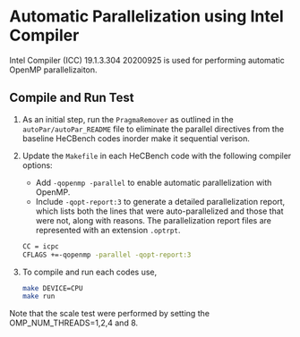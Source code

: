 # Automatic Parallelization using Intel Compiler

Intel Compiler (ICC) 19.1.3.304 20200925 is used for performing automatic OpenMP parallelizaiton.

## Compile and Run Test

1. As an initial step, run the `PragmaRemover` as outlined in the `autoPar/autoPar_README` file to eliminate the parallel directives from the baseline HeCBench codes inorder make it sequential verison.

2. Update the `Makefile` in each HeCBench code with the following compiler options:

    - Add `-qopenmp -parallel` to enable automatic parallelization with OpenMP.
    - Include `-qopt-report:3` to generate a detailed parallelization report, which lists both the lines that were auto-parallelized and those that were not, along with reasons. The parallelization report files are represented with an extension `.optrpt`.

    ```bash
    CC = icpc
    CFLAGS +=-qopenmp -parallel -qopt-report:3
    ```

3. To compile and run each codes use,

    ```bash
    make DEVICE=CPU
    make run
    ```

Note that the scale test were performed by setting the OMP_NUM_THREADS=1,2,4 and 8.
